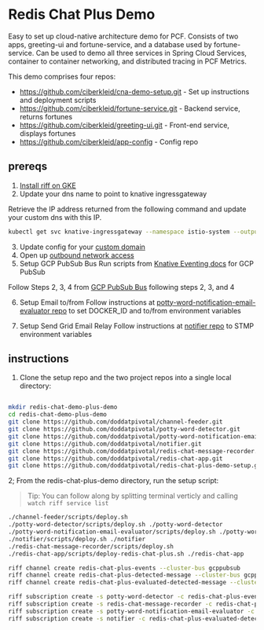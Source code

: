 # Redis Chat Plus Demo

Easy to set up cloud-native architecture demo for PCF. Consists of two apps, greeting-ui and fortune-service, and a database used by fortune-service. Can be used to demo all three services in Spring Cloud Services, container to container networking, and distributed tracing in PCF Metrics.

This demo comprises four repos:
* https://github.com/ciberkleid/cna-demo-setup.git - Set up instructions and deployment scripts
* https://github.com/ciberkleid/fortune-service.git - Backend service, returns fortunes
* https://github.com/ciberkleid/greeting-ui.git - Front-end service, displays fortunes
* https://github.com/ciberkleid/app-config - Config repo

## prereqs

1. [Install riff on GKE](https://projectriff.io/docs/getting-started/gke/)
2. Update your dns name to point to knative ingressgateway

Retrieve the IP address returned from the following command and update your custom dns with this IP.
```bash
kubectl get svc knative-ingressgateway --namespace istio-system --output 'jsonpath={.status.loadBalancer.ingress[0].ip}'
```

3. Update config for your [custom domain](https://github.com/knative/docs/blob/master/serving/using-a-custom-domain.md)
4. Open up [outbound network access](https://github.com/knative/docs/blob/master/serving/outbound-network-access.md)
5. Setup GCP PubSub Bus
Run scripts from [Knative Eventing docs](https://github.com/knative/docs/tree/master/eventing) for GCP PubSub

Follow Steps 2, 3, 4 from [GCP PubSub Bus](https://github.com/knative/eventing/blob/master/config/buses/gcppubsub/README.md) following steps 2, 3, and 4

6. Setup Email to/from
Follow instructions at [potty-word-notification-email-evaluator repo](https://github.com/doddatpivotal/potty-word-notification-email-evaluator/blob/master/README.md) to set DOCKER_ID and to/from environment variables

7. Setup Send Grid Email Relay
Follow instructions at [notifier repo](https://github.com/doddatpivotal/notifier/blob/master/README.md) to  STMP environment variables

## instructions

1. Clone the setup repo and the two project repos into a single local directory:

```bash

mkdir redis-chat-demo-plus-demo
cd redis-chat-demo-plus-demo
git clone https://github.com/doddatpivotal/channel-feeder.git
git clone https://github.com/doddatpivotal/potty-word-detector.git
git clone https://github.com/doddatpivotal/potty-word-notification-email-evaluator.git
git clone https://github.com/doddatpivotal/notifier.git
git clone https://github.com/doddatpivotal/redis-chat-message-recorder.git
git clone https://github.com/doddatpivotal/redis-chat-app.git
git clone https://github.com/doddatpivotal/redis-chat-plus-demo-setup.git
```

2; From the redis-chat-plus-demo directory, run the setup script:

>Tip: You can follow along by splitting terminal verticly and calling `watch riff service list`

```bash
./channel-feeder/scripts/deploy.sh
./potty-word-detector/scripts/deploy.sh ./potty-word-detector
./potty-word-notification-email-evaluator/scripts/deploy.sh ./potty-word-notification-email-evaluator
./notifier/scripts/deploy.sh ./notifier
./redis-chat-message-recorder/scripts/deploy.sh
./redis-chat-app/scripts/deploy-redis-chat-plus.sh ./redis-chat-app

riff channel create redis-chat-plus-events --cluster-bus gcppubsub
riff channel create redis-chat-plus-detected-message --cluster-bus gcppubsub
riff channel create redis-chat-plus-evaluated-detected-message --cluster-bus gcppubsub

riff subscription create -s potty-word-detector -c redis-chat-plus-events -r redis-chat-plus-detected-message
riff subscription create -s redis-chat-message-recorder -c redis-chat-plus-events
riff subscription create -s potty-word-notification-email-evaluator -c redis-chat-plus-detected-message -r redis-chat-plus-evaluated-detected-message
riff subscription create -s notifier -c redis-chat-plus-evaluated-detected-message
```